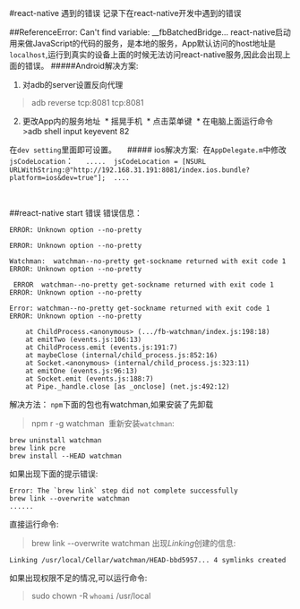#react-native 遇到的错误
记录下在react-native开发中遇到的错误

##ReferenceError: Can't find variable: __fbBatchedBridge...
react-native启动用来做JavaScript的代码的服务，是本地的服务，App默认访问的host地址是`localhost`,运行到真实的设备上面的时候无法访问react-native服务,因此会出现上面的错误。
#####Android解决方案:
1. 对adb的server设置反向代理
>adb reverse tcp:8081 tcp:8081

2. 更改App内的服务地址
 * 摇晃手机
 * 点击菜单键
 * 在电脑上面运行命令
   >adb shell input keyevent 82

在`dev setting`里面即可设置。
   
##### ios解决方案:
 在`AppDelegate.m`中修改`jsCodeLocation`：
 ```
 .....
 jsCodeLocation = [NSURL URLWithString:@"http://192.168.31.191:8081/index.ios.bundle?platform=ios&dev=true"];
 ....
 ```

 

##react-native start 错误
错误信息：
```
ERROR: Unknown option --no-pretty

ERROR: Unknown option --no-pretty

Watchman:  watchman--no-pretty get-sockname returned with exit code 1 ERROR: Unknown option --no-pretty

 ERROR  watchman--no-pretty get-sockname returned with exit code 1 ERROR: Unknown option --no-pretty

Error: watchman--no-pretty get-sockname returned with exit code 1 ERROR: Unknown option --no-pretty

    at ChildProcess.<anonymous> (.../fb-watchman/index.js:198:18)
    at emitTwo (events.js:106:13)
    at ChildProcess.emit (events.js:191:7)
    at maybeClose (internal/child_process.js:852:16)
    at Socket.<anonymous> (internal/child_process.js:323:11)
    at emitOne (events.js:96:13)
    at Socket.emit (events.js:188:7)
    at Pipe._handle.close [as _onclose] (net.js:492:12)
```
解决方法：
`npm`下面的包也有watchman,如果安装了先卸载
>npm r -g watchman 
重新安装`watchman`:
```
brew uninstall watchman 
brew link pcre 
brew install --HEAD watchman
```
如果出现下面的提示错误:
```
Error: The `brew link` step did not complete successfully
brew link --overwrite watchman
......
```
直接运行命令:
>brew link --overwrite watchman
出现*Linking*创建的信息:
```
Linking /usr/local/Cellar/watchman/HEAD-bbd5957... 4 symlinks created
```

如果出现权限不足的情况,可以运行命令:
>sudo chown -R `whoami` /usr/local


